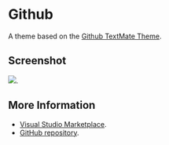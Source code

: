 # Github

A theme based on the [Github TextMate Theme](http://colorsublime.com/theme/Github).


## Screenshot
![](https://raw.githubusercontent.com/gerane/VSCodeThemes/master/gerane.Theme-Github/screenshot.png).


## More Information
* [Visual Studio Marketplace](https://marketplace.visualstudio.com/items/gerane.Theme-Github).
* [GitHub repository](https://github.com/gerane/VSCodeThemes).
